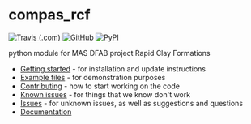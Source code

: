 # compas\_rcf

[![Travis (.com)](https://img.shields.io/travis/com/tetov/compas_rcf?style=for-the-badge)](https://travis-ci.com/tetov/compas_rcf)
[![GitHub](https://img.shields.io/github/license/tetov/compas_rcf?style=for-the-badge)](https://github.com/tetov/compas_rcf/blob/master/LICENSE)
[![PyPI](https://img.shields.io/pypi/v/compas_rcf?style=for-the-badge)](https://pypi.org/project/compas-rcf/)

python module for MAS DFAB project Rapid Clay Formations

* [Getting started](https://compas_rcf.tetov.se/getting_started.html) - for installation and update instructions
* [Example files](https://compas_rcf.tetov.se/examples.html) - for demonstration purposes
* [Contributing](https://compas_rcf.tetov.se/contributing.html) - how to start working on the code
* [Known issues](https://compas_rcf.tetov.se/known_issues.html) - for things that we know don't work
* [Issues](https://github.com/tetov/compas_rcf/issues) - for unknown issues, as well as suggestions and questions
* [Documentation](https://compas_rcf.tetov.se/)
